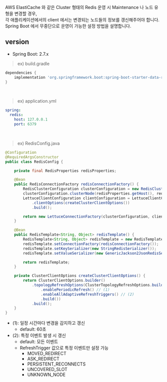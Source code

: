 AWS ElastiCache 와 같은 Cluster 형태의 Redis 운영 시 Maintenance 나 노드 유형을 변경할 경우, <br>
각 애플리케이션에서의 client 에서는 변경되는 노드들의 정보를 갱신해주어야 합니다. <br>
Spring Boot 에서 무중단으로 운영이 가능한 설정 방법을 설명합니다. <br>

<h2>version</h2>

- Spring Boot: 2.7.x

> ex) build.gradle

~~~gradle
dependencies {
    implementation 'org.springframework.boot:spring-boot-starter-data-redis'
}
~~~

<br>

> ex) application.yml

~~~yml
spring:
  redis:
    host: 127.0.0.1
    port: 6379
~~~

<br>

> ex) RedisConfig.java

~~~java
@Configuration
@RequiredArgsConstructor
public class RedisConfig {

    private final RedisProperties redisProperties;

    @Bean
    public RedisConnectionFactory redisConnectionFactory() {
        RedisClusterConfiguration clusterConfiguration = new RedisClusterConfiguration();
        clusterConfiguration.clusterNode(redisProperties.getHost(), redisProperties.getPort());
        LettuceClientConfiguration clientConfiguration = LettuceClientConfiguration.builder()
            .clientOptions(createClusterClientOptions())
            .build();

        return new LettuceConnectionFactory(clusterConfiguration, clientConfiguration);
    }

    @Bean
    public RedisTemplate<String, Object> redisTemplate() {
        RedisTemplate<String, Object> redisTemplate = new RedisTemplate<>();
        redisTemplate.setConnectionFactory(redisConnectionFactory());
        redisTemplate.setKeySerializer(new StringRedisSerializer());
        redisTemplate.setValueSerializer(new GenericJackson2JsonRedisSerializer());

        return redisTemplate;
    }

    private ClusterClientOptions createClusterClientOptions() {
        return ClusterClientOptions.builder()
            .topologyRefreshOptions(ClusterTopologyRefreshOptions.builder()
                .enablePeriodicRefresh() // (1)
                .enableAllAdaptiveRefreshTriggers() // (2)
                .build())
            .build();
    }
}
~~~

- (1): 일정 시간마다 변경을 감지하고 갱신
  - default: 60초
- (2): 특정 이벤트 발생 시 갱신
  - default: 모든 이벤트 
  - RefreshTrigger 값으로 특정 이벤트만 설정 가능
    - MOVED_REDIRECT
    - ASK_REDIRECT
    - PERSISTENT_RECONNECTS
    - UNCOVERED_SLOT
    - UNKNOWN_NODE